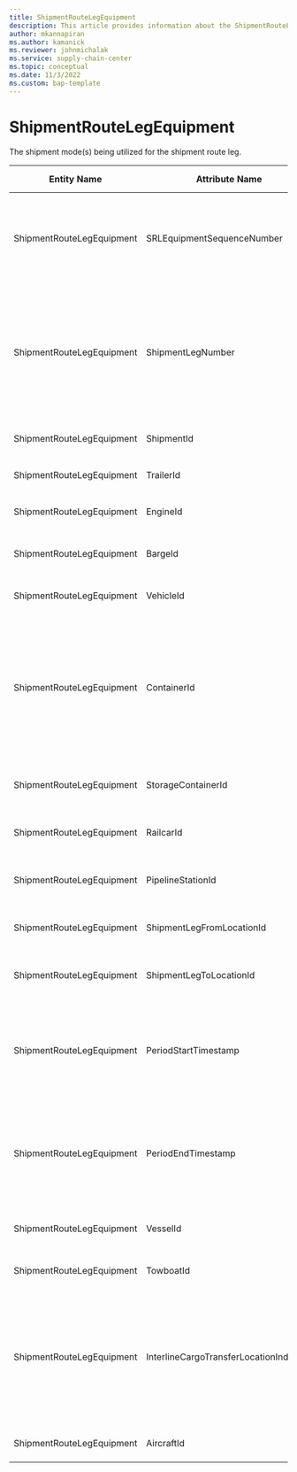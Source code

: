 ```yaml
---
title: ShipmentRouteLegEquipment
description: This article provides information about the ShipmentRouteLegEquipment entity.
author: mkannapiran
ms.author: kamanick
ms.reviewer: johnmichalak
ms.service: supply-chain-center
ms.topic: conceptual
ms.date: 11/3/2022
ms.custom: bap-template
---
```


# ShipmentRouteLegEquipment

The shipment mode(s) being utilized for the shipment route leg.

| **Entity Name** | **Attribute Name** | **IsPrimaryKey** | **Data Type** | **Data Length** | **Description** |
| --- | --- | --- | --- | --- | --- |
| ShipmentRouteLegEquipment | SRLEquipmentSequenceNumber | yes | integer | 10 | The sequence number associated with the shipment route/leg equipment. |
| ShipmentRouteLegEquipment | ShipmentLegNumber | yes | integer | 9 | The unique identifier of the Shipment Leg Number, which equals the shipment leg 'sequence number'. |
| ShipmentRouteLegEquipment | ShipmentId | yes | string | 36 | The unique identifier of a Shipment. |
| ShipmentRouteLegEquipment | TrailerId | no | string | 36 | The unique identifier of a trailer. |
| ShipmentRouteLegEquipment | EngineId | no | string | 36 | The unique identifier of an engine. |
| ShipmentRouteLegEquipment | BargeId | no | string | 36 | The unique identifier of a Barge instance. |
| ShipmentRouteLegEquipment | VehicleId | no | string | 36 | The unique identifier of a Vehicle. |
| ShipmentRouteLegEquipment | ContainerId | no | string | 36 | The unique identifier of the container.</br></br> This would be the 'serial number' of the container if it is serialized. |
| ShipmentRouteLegEquipment | StorageContainerId | no | string | 36 | The unique identifier of a Storage Container. |
| ShipmentRouteLegEquipment | RailcarId | no | string | 36 | The unique identifier of a Railcar instance. |
| ShipmentRouteLegEquipment | PipelineStationId | no | string | 36 | The unique identifier of a Pipeline Station. |
| ShipmentRouteLegEquipment | ShipmentLegFromLocationId | no | string | 36 | The unique identifier of the From-Location. |
| ShipmentRouteLegEquipment | ShipmentLegToLocationId | no | string | 36 | The unique identifier of the To-Location. |
| ShipmentRouteLegEquipment | PeriodStartTimestamp | no | timestamp | 14 | The period start timestamp associated with the shipment route/leg shipment mode. |
| ShipmentRouteLegEquipment | PeriodEndTimestamp | no | timestamp | 14 | The period end timestamp associated with the shipment route/leg shipment mode. |
| ShipmentRouteLegEquipment | VesselId | no | string | 36 | The unique identifier of a vessel/ship. |
| ShipmentRouteLegEquipment | TowboatId | no | string | 36 | The unique identifier of a towboat. |
| ShipmentRouteLegEquipment | InterlineCargoTransferLocationIndicator | no | boolean | 14 | Indicates that the cargo is arriving at a point by one carrier and continuing its journey through another carrier. |
| ShipmentRouteLegEquipment | AircraftId | no | string | 36 | The unique identifier of an Aircraft.. |
